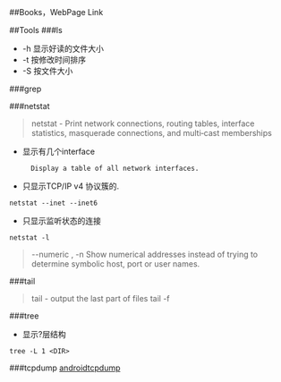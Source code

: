 ##Books，WebPage Link

##Tools
###ls
* -h 显示好读的文件大小
* -t 按修改时间排序
* -S 按文件大小
  
  

###grep


###netstat
> netstat - Print network connections, routing tables, interface statistics, masquerade connections, and multi‐cast memberships


* 显示有几个interface

    ``` --interfaces, -i
      Display a table of all network interfaces.
    ```


* 只显示TCP/IP v4 协议簇的.

```
netstat --inet --inet6
```

* 只显示监听状态的连接

```
netstat -l
```

> --numeric , -n
       Show numerical addresses instead of trying to determine symbolic host, port or user names. 

###tail
> tail - output the last part of files
  tail -f


###tree
* 显示?层结构
```
tree -L 1 <DIR>
```


###tcpdump
[androidtcpdump](http://www.androidtcpdump.com/)